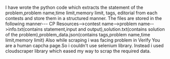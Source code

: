 I have wrote the python code which extracts the statement of the problem,problem name,time limit,memory limit, tags, editorial from each contests and store them in a structured manner. The files are stored in the following manner---
CP Resources-->contest name-->problem name-->info.txt(contains statement,input and output),solution.txt(contains solution of the problem),problem_data.json(contains tags,problem name,time limit,memory limit)
Also while scraping i was facing problem in Verify You are a human capcha page.So i couldn't use selenium library. Instead i used cloudscraper library which eased my way to scrap the required data.